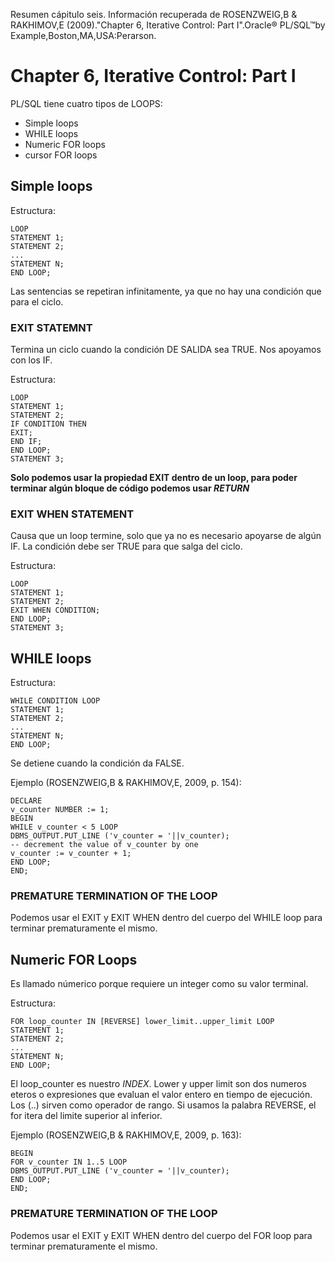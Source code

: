 Resumen cápitulo seis.
Información recuperada de ROSENZWEIG,B &  RAKHIMOV,E (2009)."Chapter 6, Iterative Control: Part I".Oracle® PL/SQL™by Example,Boston,MA,USA:Perarson. 


# Chapter 6, Iterative Control: Part I

PL/SQL tiene cuatro tipos de LOOPS:
* Simple loops
* WHILE loops
* Numeric FOR loops
* cursor FOR loops

## Simple loops

Estructura:
```
LOOP
STATEMENT 1;
STATEMENT 2;
...
STATEMENT N;
END LOOP;
```

Las sentencias se repetiran infinitamente, ya que no hay una condición que para el ciclo.

### EXIT STATEMNT
Termina un ciclo cuando la condición DE SALIDA sea TRUE. Nos apoyamos con los IF.

Estructura:

```
LOOP
STATEMENT 1;
STATEMENT 2;
IF CONDITION THEN
EXIT;
END IF;
END LOOP;
STATEMENT 3;
```

**Solo podemos usar la propiedad EXIT dentro de un loop, para poder terminar algún bloque de código podemos usar _RETURN_**

### EXIT WHEN STATEMENT
Causa que un loop termine, solo que ya no es necesario apoyarse de algún IF. La condición debe ser TRUE para que salga del ciclo. 

Estructura:

```
LOOP
STATEMENT 1;
STATEMENT 2;
EXIT WHEN CONDITION;
END LOOP;
STATEMENT 3;
```
## WHILE loops

Estructura:

```
WHILE CONDITION LOOP
STATEMENT 1;
STATEMENT 2;
...
STATEMENT N;
END LOOP;
```

Se detiene cuando la condición da FALSE.

Ejemplo (ROSENZWEIG,B &  RAKHIMOV,E, 2009, p. 154): 
```
DECLARE
v_counter NUMBER := 1;
BEGIN
WHILE v_counter < 5 LOOP
DBMS_OUTPUT.PUT_LINE ('v_counter = '||v_counter);
-- decrement the value of v_counter by one
v_counter := v_counter + 1;
END LOOP;
END;
```



### PREMATURE TERMINATION OF THE LOOP

Podemos usar el EXIT y EXIT WHEN dentro del cuerpo del WHILE loop para terminar prematuramente el mismo.

## Numeric FOR Loops
Es llamado númerico porque requiere un integer como su valor terminal.

Estructura:
```
FOR loop_counter IN [REVERSE] lower_limit..upper_limit LOOP
STATEMENT 1;
STATEMENT 2;
...
STATEMENT N;
END LOOP;
```
El loop\_counter es nuestro _INDEX_. Lower y upper limit son dos numeros eteros o expresiones que evaluan el valor entero en tiempo de ejecución. Los (..) sirven como operador de rango. Si usamos la palabra REVERSE, el for itera del limite superior al inferior.
 
 Ejemplo (ROSENZWEIG,B &  RAKHIMOV,E, 2009, p. 163): 
```
BEGIN
FOR v_counter IN 1..5 LOOP
DBMS_OUTPUT.PUT_LINE ('v_counter = '||v_counter);
END LOOP;
END;
```

### PREMATURE TERMINATION OF THE LOOP
Podemos usar el EXIT y EXIT WHEN dentro del cuerpo del FOR loop para terminar prematuramente el mismo.





